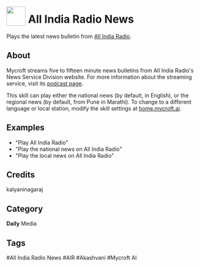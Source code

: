 # <img src="https://raw.githack.com/FortAwesome/Font-Awesome/master/svgs/solid/broadcast-tower.svg" card_color="#222222" width="50" height="50" style="vertical-align:bottom"/> All India Radio News
Plays the latest news bulletin from [All India Radio](http://www.newsonair.nic.in/Default.aspx).

## About
Mycroft streams five to fifteen minute news bulletins from All India Radio's News Service Division website. For more information about the streaming service, visit its [podcast page](http://www.newsonair.nic.in/Podcast.aspx).

This skill can play either the national news (by default, in English), or the regional news (by default, from Pune in Marathi). To change to a different language or local station, modify the skill settings at [home.mycroft.ai](https://home.mycroft.ai).
 
## Examples
* "Play All India Radio"
* "Play the national news on All India Radio"
* "Play the local news on All India Radio"

## Credits
kalyaninagaraj

## Category
**Daily**
Media

## Tags
#All India Radio News
#AIR
#Akashvani
#Mycroft AI
